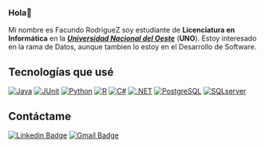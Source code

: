 ### Hola👋      

Mi nombre es Facundo RodrigueZ soy estudiante de **Licenciatura en Informática** en la [***Universidad Nacional del Oeste***](http://www.uno.edu.ar) (**UNO**).
Estoy interesado en la rama de Datos, aunque tambien lo estoy en el Desarrollo de Software. 

## Tecnologías que usé         
<a href="#"><img alt="Java" src="https://custom-icon-badges.demolab.com/badge/Java-007396.svg?logo=java&logoColor=white"></a>
<a href="#"><img alt="JUnit" src="https://img.shields.io/badge/JUnit5-25A162?logo=junit5&logoColor=fff&style=flat"></a>
<a href="#"><img alt="Python" src="https://img.shields.io/badge/Python-3776AB?logo=python&logoColor=fff&style=flat"></a>
<a href="#"><img alt="R" src="https://img.shields.io/badge/R-276DC3?logo=r&logoColor=fff&style=flat"></a>
<a href="#"><img alt="C#" src="https://img.shields.io/badge/C%20Sharp-512BD4?logo=csharp&logoColor=fff&style=flat"></a>
<a href="#"><img alt=".NET" src="https://img.shields.io/badge/.NET-512BD4?logo=dotnet&logoColor=fff&style=flat"></a>
<a href="#"><img alt="PostgreSQL" src ="https://img.shields.io/badge/PostgreSQL-316192.svg?logo=postgresql&logoColor=white"></a>
<a href="#"><img alt="SQLserver" src="https://img.shields.io/badge/Microsoft%20SQL%20Server-CC2927?logo=microsoftsqlserver&logoColor=fff&style=flat"></a>



## Contáctame 

[![Linkedin Badge](https://img.shields.io/badge/-LinkedIn-0075b5?style=for-the-badge&logo=Linkedin&logoWidth=20)](https://www.linkedin.com/in/nicodriguez3/)
<a href="mailto:nicodriguez3@gmail.com" target="_blank">![Gmail Badge](https://img.shields.io/badge/Gmail-D14836?style=for-the-badge&logo=gmail&logoColor=white)<a/>         
         


<!--
**NicodrigueZ/NicodrigueZ** is a ✨ _special_ ✨ repository because its `README.md` (this file) appears on your GitHub profile.

Here are some ideas to get you started:

- 🔭 I’m currently working on ...
- 🌱 I’m currently learning ...
- 👯 I’m looking to collaborate on ...
- 🤔 I’m looking for help with ...
- 💬 Ask me about ...
- 📫 How to reach me: ...
- 😄 Pronouns: ...
- ⚡ Fun fact: ...
-->
